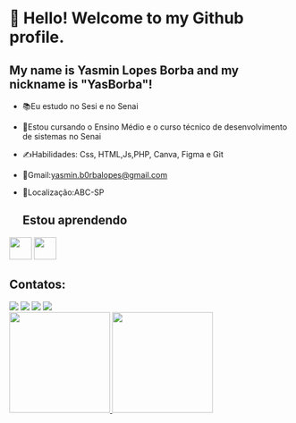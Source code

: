 # 👋 Hello! Welcome to my Github profile.
## My name is Yasmin Lopes Borba and my nickname is "YasBorba"!

* 📚Eu estudo no Sesi e no Senai 
* 🤩Estou cursando o Ensino Médio e o curso técnico de desenvolvimento de sistemas no Senai 
* ✍️Habilidades: Css, HTML,Js,PHP, Canva, Figma e Git 
* 📱Gmail:yasmin.b0rbalopes@gmail.com
* 📍Localização:ABC-SP

  ## Estou aprendendo

<img loading="lazy" src="https://cdn.jsdelivr.net/gh/devicons/devicon/icons/java/java-original.svg" width="40" height="40"/> <img loading="lazy" src="https://cdn.jsdelivr.net/gh/devicons/devicon/icons/linux/linux-original.svg" width="40" height="40"/>

## Contatos:

<div>
<a href="https://www.youtube.com/seu-canal-youtube-aqui" target="_blank"><img loading="lazy" src="https://img.shields.io/badge/YouTube-FF0000?style=for-the-badge&logo=youtube&logoColor=white" target="_blank"></a>
<a href="https://instagram.com/seu-usuário-instagram-aqui" target="_blank"><img loading="lazy" src="https://img.shields.io/badge/-Instagram-%23E4405F?style=for-the-badge&logo=instagram&logoColor=white" target="_blank"></a>
<a href="https://www.twitch.tv/seu-usuário-aqui" target="_blank"><img loading="lazy" src="https://img.shields.io/badge/Twitch-9146FF?style=for-the-badge&logo=twitch&logoColor=white" target="_blank"></a>
<a href = "mailto:contato@seu-usuário-aqui"><img loading="lazy" src="https://img.shields.io/badge/Gmail-D14836?style=for-the-badge&logo=gmail&logoColor=white" target="_blank"></a>

<div>
<a href="https://github.com/seu-usuário-aqui">
<img loading="lazy" height="180em" src="https://github-readme-stats.vercel.app/api/top-langs/?username=YasBorba&layout=compact&langs_count=7&theme=dracula"/>
<img loading="lazy" height="180em" src="https://github-readme-stats.vercel.app/api?username=YasBorba&show_icons=true&theme=dracula&include_all_commits=true&count_private=true"/>
</div>








